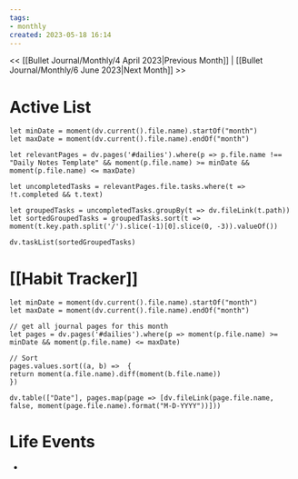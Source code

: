 ```yaml
---
tags:
- monthly
created: 2023-05-18 16:14
---
```


<< [[Bullet Journal/Monthly/4 April 2023|Previous Month]] | [[Bullet Journal/Monthly/6 June 2023|Next Month]] >>

# Active List
```dataviewjs
let minDate = moment(dv.current().file.name).startOf("month")
let maxDate = moment(dv.current().file.name).endOf("month")

let relevantPages = dv.pages('#dailies').where(p => p.file.name !== "Daily Notes Template" && moment(p.file.name) >= minDate && moment(p.file.name) <= maxDate)

let uncompletedTasks = relevantPages.file.tasks.where(t => !t.completed && t.text)

let groupedTasks = uncompletedTasks.groupBy(t => dv.fileLink(t.path))
let sortedGroupedTasks = groupedTasks.sort(t => moment(t.key.path.split('/').slice(-1)[0].slice(0, -3)).valueOf())

dv.taskList(sortedGroupedTasks)

```

# [[Habit Tracker]]

```dataviewjs  
let minDate = moment(dv.current().file.name).startOf("month")
let maxDate = moment(dv.current().file.name).endOf("month")

// get all journal pages for this month  
let pages = dv.pages('#dailies').where(p => moment(p.file.name) >= minDate && moment(p.file.name) <= maxDate) 

// Sort
pages.values.sort((a, b) =>  {
return moment(a.file.name).diff(moment(b.file.name))
})

dv.table(["Date"], pages.map(page => [dv.fileLink(page.file.name, false, moment(page.file.name).format("M-D-YYYY"))]))
```


# Life Events
- 